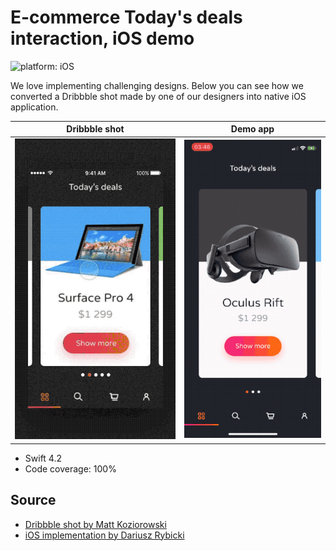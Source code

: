 # E-commerce Today's deals interaction, iOS demo

![platform: iOS](https://img.shields.io/badge/platform-iOS-blue.svg)

We love implementing challenging designs. Below you can see how we converted a Dribbble shot made by one of our designers 
into native iOS application.

|Dribbble shot|Demo app|
|:-:|:-:|
|[![Shot](shot.gif)](https://dribbble.com/shots/3116611-E-commerce-Today-s-deals-interaction)|[![Preview](preview.gif)](https://github.com/elpassion/ecommerce-ios-demo)|

- Swift 4.2
- Code coverage: 100%

## Source

- [Dribbble shot by Matt Koziorowski](https://dribbble.com/shots/3116611-E-commerce-Today-s-deals-interaction)
- [iOS implementation by Dariusz Rybicki](https://github.com/elpassion/ecommerce-ios-demo)
